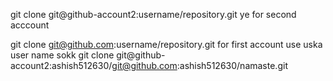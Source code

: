 git clone git@github-account2:username/repository.git  ye for second acccount

git clone git@github.com:username/repository.git
 for first account use uska user name sokk 
git clone git@github-account2:ashish512630/git@github.com:ashish512630/namaste.git
